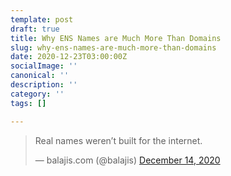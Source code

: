 ```yaml
---
template: post
draft: true
title: Why ENS Names are Much More Than Domains
slug: why-ens-names-are-much-more-than-domains
date: 2020-12-23T03:00:00Z
socialImage: ''
canonical: ''
description: ''
category: ''
tags: []

---
```



<blockquote class="twitter-tweet"><p lang="en" dir="ltr">Real names weren’t built for the internet.</p>&mdash; balajis.com (@balajis) <a href="https://twitter.com/balajis/status/1338559856366690305?ref_src=twsrc%5Etfw">December 14, 2020</a></blockquote> <script async src="https://platform.twitter.com/widgets.js" charset="utf-8"></script>

